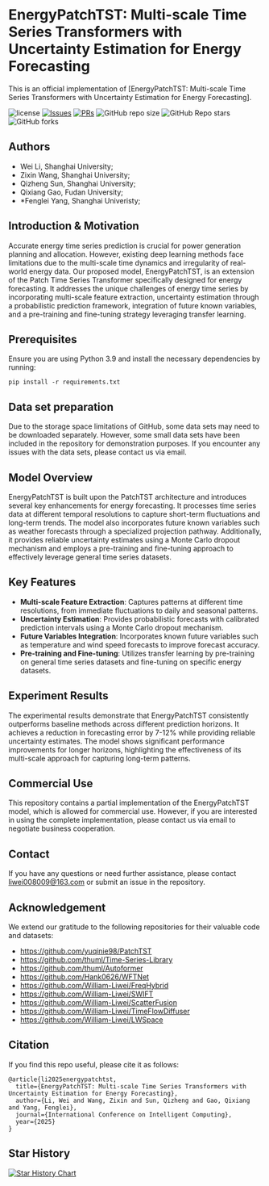 # EnergyPatchTST: Multi-scale Time Series Transformers with Uncertainty Estimation for Energy Forecasting

This is an official implementation of  [EnergyPatchTST: Multi-scale Time Series Transformers with Uncertainty Estimation for Energy Forecasting].

![license](https://img.shields.io/badge/License-Apache_2.0-blue.svg) [![Issues](https://badgen.net/github/issues/William-Liwei/EnergyPatchTST?color=red)](https://github.com/William-Liwei/EnergyPatchTST/issues) [![PRs](https://badgen.net/github/prs/William-Liwei/EnergyPatchTST?color=yellow)](https://github.com/William-Liwei/EnergyPatchTST/pulls) ![GitHub repo size](https://img.shields.io/github/repo-size/william-liwei/energypatchtst?color=green) ![GitHub Repo stars](https://badgen.net/github/stars/William-Liwei/EnergyPatchTST?color=orange) ![GitHub forks](https://badgen.net/github/forks/William-Liwei/EnergyPatchTST?color=pink)

## Authors

- Wei Li, Shanghai University;
- Zixin Wang, Shanghai University;
- Qizheng Sun, Shanghai University;
- Qixiang Gao, Fudan University;
- *Fenglei Yang, Shanghai Univeristy;

## Introduction & Motivation

Accurate energy time series prediction is crucial for power generation planning and allocation. However, existing deep learning methods face limitations due to the multi-scale time dynamics and irregularity of real-world energy data. Our proposed model, EnergyPatchTST, is an extension of the Patch Time Series Transformer specifically designed for energy forecasting. It addresses the unique challenges of energy time series by incorporating multi-scale feature extraction, uncertainty estimation through a probabilistic prediction framework, integration of future known variables, and a pre-training and fine-tuning strategy leveraging transfer learning.

## Prerequisites

Ensure you are using Python 3.9 and install the necessary dependencies by running:

```
pip install -r requirements.txt
```

## Data set preparation

Due to the storage space limitations of GitHub, some data sets may need to be downloaded separately. However, some small data sets have been included in the repository for demonstration purposes. If you encounter any issues with the data sets, please contact us via email.

## Model Overview

EnergyPatchTST is built upon the PatchTST architecture and introduces several key enhancements for energy forecasting. It processes time series data at different temporal resolutions to capture short-term fluctuations and long-term trends. The model also incorporates future known variables such as weather forecasts through a specialized projection pathway. Additionally, it provides reliable uncertainty estimates using a Monte Carlo dropout mechanism and employs a pre-training and fine-tuning approach to effectively leverage general time series datasets.

## Key Features

- **Multi-scale Feature Extraction**: Captures patterns at different time resolutions, from immediate fluctuations to daily and seasonal patterns.
- **Uncertainty Estimation**: Provides probabilistic forecasts with calibrated prediction intervals using a Monte Carlo dropout mechanism.
- **Future Variables Integration**: Incorporates known future variables such as temperature and wind speed forecasts to improve forecast accuracy.
- **Pre-training and Fine-tuning**: Utilizes transfer learning by pre-training on general time series datasets and fine-tuning on specific energy datasets.

## Experiment Results

The experimental results demonstrate that EnergyPatchTST consistently outperforms baseline methods across different prediction horizons. It achieves a reduction in forecasting error by 7-12% while providing reliable uncertainty estimates. The model shows significant performance improvements for longer horizons, highlighting the effectiveness of its multi-scale approach for capturing long-term patterns.

## Commercial Use

This repository contains a partial implementation of the EnergyPatchTST model, which is allowed for commercial use. However, if you are interested in using the complete implementation, please contact us via email to negotiate business cooperation.

## Contact

If you have any questions or need further assistance, please contact [liwei008009@163.com](mailto:liwei008009@163.com) or submit an issue in the repository.

## Acknowledgement

We extend our gratitude to the following repositories for their valuable code and datasets:

- https://github.com/yuqinie98/PatchTST
- https://github.com/thuml/Time-Series-Library
- https://github.com/thuml/Autoformer
- https://github.com/Hank0626/WFTNet
- https://github.com/William-Liwei/FreqHybrid
- https://github.com/William-Liwei/SWIFT
- https://github.com/William-Liwei/ScatterFusion
- https://github.com/William-Liwei/TimeFlowDiffuser
- https://github.com/William-Liwei/LWSpace

## Citation

If you find this repo useful, please cite it as follows:

```
@article{li2025energypatchtst,
  title={EnergyPatchTST: Multi-scale Time Series Transformers with Uncertainty Estimation for Energy Forecasting},
  author={Li, Wei and Wang, Zixin and Sun, Qizheng and Gao, Qixiang and Yang, Fenglei},
  journal={International Conference on Intelligent Computing},
  year={2025}
}
```

## Star History

<a href="https://www.star-history.com/#William-Liwei/EnergyPatchTST&Date">
 <picture>
   <source media="(prefers-color-scheme: dark)" srcset="https://api.star-history.com/svg?repos=William-Liwei/EnergyPatchTST&type=Date&theme=dark" />
   <source media="(prefers-color-scheme: light)" srcset="https://api.star-history.com/svg?repos=William-Liwei/EnergyPatchTST&type=Date" />
   <img alt="Star History Chart" src="https://api.star-history.com/svg?repos=William-Liwei/EnergyPatchTST&type=Date" />
 </picture>
</a>
